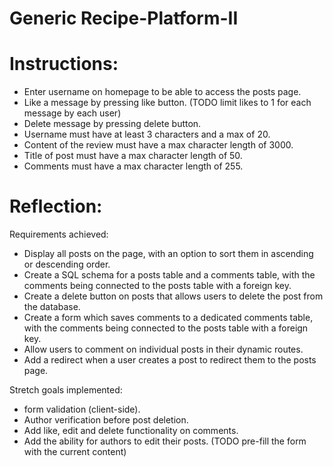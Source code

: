 # Generic Recipe-Platform-II

# Instructions:

- Enter username on homepage to be able to access the posts page.
- Like a message by pressing like button. (TODO limit likes to 1 for each message by each user)
- Delete message by pressing delete button.
- Username must have at least 3 characters and a max of 20.
- Content of the review must have a max character length of 3000.
- Title of post must have a max character length of 50.
- Comments must have a max character length of 255.

# Reflection:

Requirements achieved:

- Display all posts on the page, with an option to sort them in ascending or descending order.
- Create a SQL schema for a posts table and a comments table, with the comments being connected to the posts table with a foreign key.
- Create a delete button on posts that allows users to delete the post from the database.
- Create a form which saves comments to a dedicated comments table, with the comments being connected to the posts table with a foreign key.
- Allow users to comment on individual posts in their dynamic routes.
- Add a redirect when a user creates a post to redirect them to the posts page.

Stretch goals implemented:

- form validation (client-side).
- Author verification before post deletion.
- Add like, edit and delete functionality on comments.
- Add the ability for authors to edit their posts. (TODO pre-fill the form with the current content)

